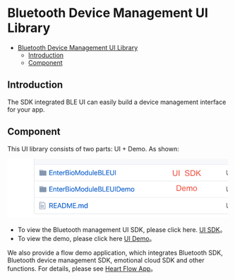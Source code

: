 # Bluetooth Device Management UI Library

- [Bluetooth Device Management UI Library](#bluetooth-device-management-ui-library)
  - [Introduction](#introduction)
  - [Component](#component)

## Introduction

The SDK integrated BLE UI can easily build a device management interface for your app.

## Component

This UI library consists of two parts: UI + Demo. As shown:

<img src="https://github.com/Entertech/Enter-Biomodule-BLE-iOS-SDK/blob/master/img/2.png" width="500">

- To view the Bluetooth management UI SDK, please click here. [UI SDK](EnterBioModuleBLEUI/)。
- To view the demo, please click here [UI Demo](EnterBioModuleBLEUIDemo/)。

We also provide a flow demo application, which integrates Bluetooth SDK, Bluetooth device management SDK, emotional cloud SDK and other functions. For details, please see [Heart Flow App](https://github.com/Entertech/Enter-AffectiveCloud-Demo-iOS.git)。